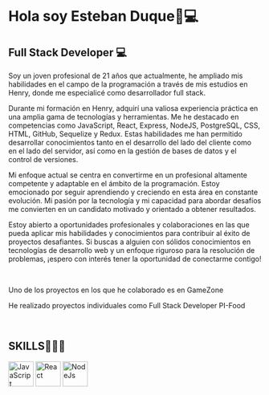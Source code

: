 <h1>Hola soy Esteban Duque👋💻</h1>


<h2>Full Stack Developer 💻</h2>


<p>Soy un joven profesional de 21 años que actualmente, he ampliado mis habilidades en el campo de la programación a través de mis estudios en Henry, donde me especialicé como desarrollador full stack.

Durante mi formación en Henry, adquirí una valiosa experiencia práctica en una amplia gama de tecnologías y herramientas. Me he destacado en competencias como JavaScript, React, Express, NodeJS, PostgreSQL, CSS, HTML, GitHub, Sequelize y Redux. Estas habilidades me han permitido desarrollar conocimientos tanto en el desarrollo del lado del cliente como en el lado del servidor, así como en la gestión de bases de datos y el control de versiones.

Mi enfoque actual se centra en convertirme en un profesional altamente competente y adaptable en el ámbito de la programación. Estoy emocionado por seguir aprendiendo y creciendo en esta área en constante evolución. Mi pasión por la tecnología y mi capacidad para abordar desafíos me convierten en un candidato motivado y orientado a obtener resultados.

Estoy abierto a oportunidades profesionales y colaboraciones en las que pueda aplicar mis habilidades y conocimientos para contribuir al éxito de proyectos desafiantes. Si buscas a alguien con sólidos conocimientos en tecnologías de desarrollo web y un enfoque riguroso para la resolución de problemas, ¡espero con interés tener la oportunidad de conectarme contigo!</p>

</br>
<p>Uno de los proyectos en los que he colaborado es en GameZone</p>

<p>He realizado proyectos individuales como Full Stack Developer PI-Food</p>

</br>
<h2>SKILLS🦾👨‍💻</h2>
<div>
<img src="https://upload.wikimedia.org/wikipedia/commons/thumb/9/99/Unofficial_JavaScript_logo_2.svg/1200px-Unofficial_JavaScript_logo_2.svg.png" alt="JavaScript" width="50" height="50">
<img src="https://cdn.freebiesupply.com/logos/large/2x/react-1-logo-png-transparent.png" alt="React" width="50" height="50">
<img src="https://cdn.icon-icons.com/icons2/2415/PNG/512/nodejs_plain_logo_icon_146409.png" alt="NodeJs" width="50" height="50">
</div>




